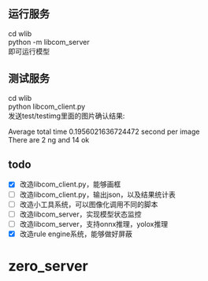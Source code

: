 ## 运行服务
cd wlib   
python -m libcom_server  
即可运行模型

## 测试服务
cd wlib  
python libcom_client.py  
发送test/testimg里面的图片确认结果:  
  
Average total time 0.1956021636724472 second per image  
There are 2 ng and 14 ok

## todo

- [x] 改造libcom_client.py，能够画框
- [ ] 改造libcom_client.py，输出json，以及结果统计表
- [ ] 改造小工具系统，可以图像化调用不同的脚本
- [ ] 改造libcom_server，实现模型状态监控
- [ ] 改造libcom_server，支持onnx推理，yolox推理
- [x] 改造rule engine系统，能够做好屏蔽
# zero_server
